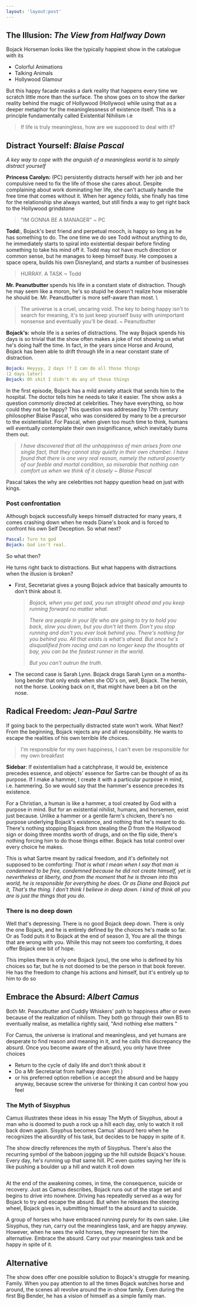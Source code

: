 ```yaml
---
layout: 'layout:post'
---
```


## The Illusion: *The View from Halfway Down*
Bojack Horseman looks like the typically happiest show in the catalogue with its
- Colorful Animations
- Talking Animals
- Hollywood Glamour

But this happy facade masks a dark reality that happens every time we scratch little more than the surface. The show goes on to show the darker reality behind the magic of Hollywood (Hollywoo) while using that as a deeper metaphor for the meaninglessness of existence itself. This is a principle fundamentally called Existential Nihilism i.e

> If life is truly meaningless, how are we supposed to deal with it?

## Distract Yourself: *Blaise Pascal*
*A key way to cope with the anguish of a meaningless world is to simply distract yourself*

**Princess Carolyn:** (PC) persistently distracts herself with her job and her compulsive need to fix the life of those she cares about. Despite complaining about work dominating her life, she can't actually handle the free time that comes without it. When her agency folds, she finally has time for the relationship she always wanted, but still finds a way to get right back to the Hollywood grindstone
> "IM GONNA BE A MANAGER" ~ PC

**Todd:**, Bojack's best friend and perpetual mooch, is happy so long as he has something to do. The one time we do see Todd without anything to do, he immediately starts to spiral into existential despair before finding something to take his mind off it. Todd may not have much direction or common sense, but he manages to keep himself busy. He composes a space opera, builds his own Disneyland, and starts a number of businesses
> HURRAY. A TASK ~ Todd

**Mr. Peanutbutter** spends his life in a constant state of distraction. Though he may seem like a moron, he's so stupid he doesn't realize how miserable he should be. Mr. Peanutbutter is more self-aware than most. \
> The universe is a cruel, uncaring void. The key to being happy isn't to search for meaning, it's to just keep yourself busy with unimportant nonsense and eventually you'll be dead. ~ Peanutbutter

**Bojack's:** whole life is a series of distractions. The way Bojack spends his days is so trivial that the show often makes a joke of not showing us what he's doing half the time. In fact, in the years since Horse and Around, Bojack has been able to drift through life in a near constant state of distraction.

```yml
Bojack: Heyyyy, 2 days !? I can do all those things
(2 days later)
Bojack: Oh shit I didn't do any of those things
```

In the first episode, Bojack has a mild anxiety attack that sends him to the hospital. The doctor tells him he needs to take it easier. The show asks a question commonly directed at celebrities. They have everything, so how could they not be happy? This question was addressed by 17th century philosopher Blaise Pascal, who was considered by many to be a precursor to the existentialist. For Pascal, when given too much time to think, humans will eventually contemplate their own insignificance, which inevitably bums them out.

> *I have discovered that all the unhappiness of men arises from one single fact, that they cannot stay quietly in their own chamber. I have found that there is one very real reason, namely the natural poverty of our feeble and mortal condition, so miserable that nothing can comfort us when we think of it closely ~ Blaise Pascal*

Pascal takes the why are celebrities not happy question head on just with kings.

### Post confrontation
Although bojack successfully keeps himself distracted for many years, it comes crashing down when he reads Diane's book and is forced to confront his own Self Deception. So what next?

```yml
Pascal: Turn to god
Bojack: God isn't real.
```

So what then?

He turns right back to distractions. But what happens with distractions when the illusion is broken?
- First, Secretariat gives a young Bojack advice that basically amounts to don't think about it.
    > *Bojack, when you get sad, you run straight ahead and you keep running forward no matter what.*
    >
    > *There are people in your life who are going to try to hold you back, slow you down, but you don't let them. Don't you stop running and don't you ever look behind you. There's nothing for you behind you. All that exists is what's ahead. But once he's disqualified from racing and can no longer keep the thoughts at bay, you can be the fastest runner in the world.*
    >
    > *But you can't outrun the truth.*
- The second case is Sarah Lynn. Bojack drags Sarah Lynn on a months-long bender that only ends when she OD's on, well, Bojack. The heroin, not the horse. Looking back on it, that might have been a bit on the nose.

## Radical Freedom: *Jean-Paul Sartre*
If going back to the perpectually distracted state won't work. What Next?
From the beginning, Bojack rejects any and all responsibility. He wants to escape the realities of his own terrible life choices.

> I'm responsible for my own happiness, I can't even be responsible for my own breakfast

**Sidebar**: If existentialism had a catchphrase, it would be, existence precedes essence, and objects' essence for Sartre can be thought of as its purpose. If I make a hammer, I create it with a particular purpose in mind, i.e. hammering. So we would say that the hammer's essence precedes its existence.

For a Christian, a human is like a hammer, a tool created by God with a purpose in mind. But for an existential nihilist, humans, and horsemen, exist just because. Unlike a hammer or a gentle farm's chicken, there's no purpose underlying Bojack's existence, and nothing that he's meant to do. There's nothing stopping Bojack from stealing the D from the Hollywood sign or doing three months worth of drugs, and on the flip side, there's nothing forcing him to do those things either. Bojack has total control over every choice he makes.

This is what Sartre meant by radical freedom, and it's definitely not supposed to be comforting: *That is what I mean when I say that man is condemned to be free, condemned because he did not create himself, yet is nevertheless at liberty, and from the moment that he is thrown into this world, he is responsible for everything he does. Or as Diane and Bojack put it, That's the thing. I don't think I believe in deep down. I kind of think all you are is just the things that you do.*

### There is no deep down
Well that's depressing. There is no good Bojack deep down. There is only the one Bojack, and he is entirely defined by the choices he's made so far. Or as Todd puts it to Bojack at the end of season 3, You are all the things that are wrong with you. While this may not seem too comforting, it does offer Bojack one bit of hope.

This implies there is only one Bojack (you), the one who is defined by his choices so far, but he is not doomed to be the person in that book forever. He has the freedom to change his actions and himself, but it's entirely up to him to do so

## Embrace the Absurd: *Albert Camus*
Both Mr. Peanutbutter and Cuddly Whiskers' path to happiness after or even because of the realization of nihilism. They both go through their own BS to eventually realise, as metallica rightly said, "And nothing else matters
"

For Camus, the universe is irrational and meaningless, and yet humans are desperate to find reason and meaning in it, and he calls this discrepancy the absurd. Once you become aware of the absurd, you only have three choices
- Return to the cycle of daily life and don't think about it
- Do a Mr Secretariat from halfway down (*fin.*)
- or his preferred option rebellion i.e accept the absurd and be happy anyway, because screw the universe for thinking it can control how you feel

### The Myth of Sisyphus
Camus illustrates these ideas in his essay The Myth of Sisyphus, about a man who is doomed to push a rock up a hill each day, only to watch it roll back down again. Sisyphus becomes Camus' absurd hero when he recognizes the absurdity of his task, but decides to be happy in spite of it.

The show directly references the myth of Sisyphus. There's also the recurring symbol of the baboon jogging up the hill outside Bojack's house. Every day, he's running up that same hill. PC even quotes saying her life is like pushing a boulder up a hill and watch it roll down

```
```

At the end of the awakening comes, in time, the consequence, suicide or recovery. Just as Camus describes, Bojack runs out of the stage set and begins to drive into nowhere. Driving has repeatedly served as a way for Bojack to try and escape the absurd. But when he releases the steering wheel, Bojack gives in, submitting himself to the absurd and to suicide.

A group of horses who have embraced running purely for its own sake. Like Sisyphus, they run, carry out the meaningless task, and are happy anyway.  However, when he sees the wild horses, they represent for him the alternative. Embrace the absurd. Carry out your meaningless task and be happy in spite of it.

## Alternative
The show does offer one possible solution to Bojack's struggle for meaning. Family. When you pay attention to all the times Bojack watches horse and around, the scenes all revolve around the in-show family. Even during the first Big Bender, he has a vision of himself as a simple family man.